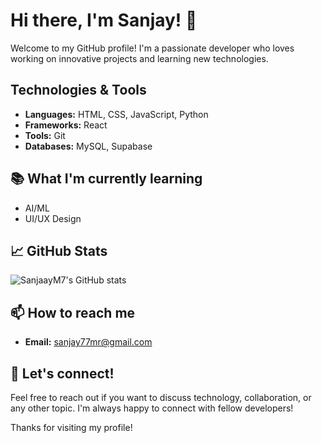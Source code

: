 # Hi there, I'm Sanjay! 👋

Welcome to my GitHub profile! I'm a passionate developer who loves working on innovative projects and learning new technologies.

## Technologies & Tools

- **Languages:** HTML, CSS, JavaScript, Python
- **Frameworks:** React
- **Tools:** Git
- **Databases:** MySQL, Supabase

## 📚 What I'm currently learning

- AI/ML
- UI/UX Design

## 📈 GitHub Stats

![SanjaayM7's GitHub stats](https://github-readme-stats.vercel.app/api?username=SanjaayM7&show_icons=true&theme=radical)

## 📫 How to reach me

- **Email:** [sanjay77mr@gmail.com](mailto:sanjay77mr@gmail.com)

## 💬 Let's connect!

Feel free to reach out if you want to discuss technology, collaboration, or any other topic. I'm always happy to connect with fellow developers!

Thanks for visiting my profile!
